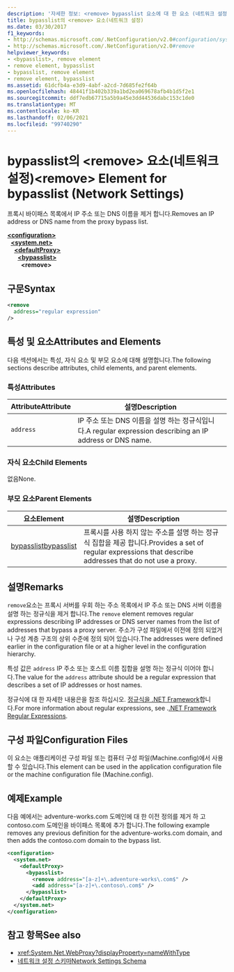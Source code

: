 ```yaml
---
description: '자세한 정보: <remove> bypasslist 요소에 대 한 요소 (네트워크 설정)'
title: bypasslist의 <remove> 요소(네트워크 설정)
ms.date: 03/30/2017
f1_keywords:
- http://schemas.microsoft.com/.NetConfiguration/v2.0#configuration/system.net/defaultProxy/bypasslist/remove
- http://schemas.microsoft.com/.NetConfiguration/v2.0#remove
helpviewer_keywords:
- <bypasslist>, remove element
- remove element, bypasslist
- bypasslist, remove element
- remove element, bypasslist
ms.assetid: 61dcfb4a-e3d9-4abf-a2cd-7d685fe2f64b
ms.openlocfilehash: 48441f1b402b339a1bd2ea069678afb4b1d5f2e1
ms.sourcegitcommit: ddf7edb67715a5b9a45e3dd44536dabc153c1de0
ms.translationtype: MT
ms.contentlocale: ko-KR
ms.lasthandoff: 02/06/2021
ms.locfileid: "99740290"
---
```

# <a name="remove-element-for-bypasslist-network-settings"></a><span data-ttu-id="88d0f-103">bypasslist의 \<remove> 요소(네트워크 설정)</span><span class="sxs-lookup"><span data-stu-id="88d0f-103">\<remove> Element for bypasslist (Network Settings)</span></span>

<span data-ttu-id="88d0f-104">프록시 바이패스 목록에서 IP 주소 또는 DNS 이름을 제거 합니다.</span><span class="sxs-lookup"><span data-stu-id="88d0f-104">Removes an IP address or DNS name from the proxy bypass list.</span></span>

[**\<configuration>**](../configuration-element.md)  
&nbsp;&nbsp;[**\<system.net>**](system-net-element-network-settings.md)  
&nbsp;&nbsp;&nbsp;&nbsp;[**\<defaultProxy>**](defaultproxy-element-network-settings.md)  
&nbsp;&nbsp;&nbsp;&nbsp;&nbsp;&nbsp;[**\<bypasslist>**](bypasslist-element-network-settings.md)  
&nbsp;&nbsp;&nbsp;&nbsp;&nbsp;&nbsp;&nbsp;&nbsp;**\<remove>**  

## <a name="syntax"></a><span data-ttu-id="88d0f-105">구문</span><span class="sxs-lookup"><span data-stu-id="88d0f-105">Syntax</span></span>

```xml
<remove
  address="regular expression"
/>
```

## <a name="attributes-and-elements"></a><span data-ttu-id="88d0f-106">특성 및 요소</span><span class="sxs-lookup"><span data-stu-id="88d0f-106">Attributes and Elements</span></span>

<span data-ttu-id="88d0f-107">다음 섹션에서는 특성, 자식 요소 및 부모 요소에 대해 설명합니다.</span><span class="sxs-lookup"><span data-stu-id="88d0f-107">The following sections describe attributes, child elements, and parent elements.</span></span>

### <a name="attributes"></a><span data-ttu-id="88d0f-108">특성</span><span class="sxs-lookup"><span data-stu-id="88d0f-108">Attributes</span></span>

|<span data-ttu-id="88d0f-109">**Attribute**</span><span class="sxs-lookup"><span data-stu-id="88d0f-109">**Attribute**</span></span>|<span data-ttu-id="88d0f-110">**설명**</span><span class="sxs-lookup"><span data-stu-id="88d0f-110">**Description**</span></span>|
|-------------------|---------------------|
|`address`|<span data-ttu-id="88d0f-111">IP 주소 또는 DNS 이름을 설명 하는 정규식입니다.</span><span class="sxs-lookup"><span data-stu-id="88d0f-111">A regular expression describing an IP address or DNS name.</span></span>|

### <a name="child-elements"></a><span data-ttu-id="88d0f-112">자식 요소</span><span class="sxs-lookup"><span data-stu-id="88d0f-112">Child Elements</span></span>

<span data-ttu-id="88d0f-113">없음</span><span class="sxs-lookup"><span data-stu-id="88d0f-113">None.</span></span>

### <a name="parent-elements"></a><span data-ttu-id="88d0f-114">부모 요소</span><span class="sxs-lookup"><span data-stu-id="88d0f-114">Parent Elements</span></span>

|<span data-ttu-id="88d0f-115">**요소**</span><span class="sxs-lookup"><span data-stu-id="88d0f-115">**Element**</span></span>|<span data-ttu-id="88d0f-116">**설명**</span><span class="sxs-lookup"><span data-stu-id="88d0f-116">**Description**</span></span>|
|-----------------|---------------------|
|[<span data-ttu-id="88d0f-117">bypasslist</span><span class="sxs-lookup"><span data-stu-id="88d0f-117">bypasslist</span></span>](bypasslist-element-network-settings.md)|<span data-ttu-id="88d0f-118">프록시를 사용 하지 않는 주소를 설명 하는 정규식 집합을 제공 합니다.</span><span class="sxs-lookup"><span data-stu-id="88d0f-118">Provides a set of regular expressions that describe addresses that do not use a proxy.</span></span>|

## <a name="remarks"></a><span data-ttu-id="88d0f-119">설명</span><span class="sxs-lookup"><span data-stu-id="88d0f-119">Remarks</span></span>

<span data-ttu-id="88d0f-120">`remove`요소는 프록시 서버를 우회 하는 주소 목록에서 IP 주소 또는 DNS 서버 이름을 설명 하는 정규식을 제거 합니다.</span><span class="sxs-lookup"><span data-stu-id="88d0f-120">The `remove` element removes regular expressions describing IP addresses or DNS server names from the list of addresses that bypass a proxy server.</span></span> <span data-ttu-id="88d0f-121">주소가 구성 파일에서 이전에 정의 되었거나 구성 계층 구조의 상위 수준에 정의 되어 있습니다.</span><span class="sxs-lookup"><span data-stu-id="88d0f-121">The addresses were defined earlier in the configuration file or at a higher level in the configuration hierarchy.</span></span>

<span data-ttu-id="88d0f-122">특성 값은 `address` IP 주소 또는 호스트 이름 집합을 설명 하는 정규식 이어야 합니다.</span><span class="sxs-lookup"><span data-stu-id="88d0f-122">The value for the `address` attribute should be a regular expression that describes a set of IP addresses or host names.</span></span>

<span data-ttu-id="88d0f-123">정규식에 대 한 자세한 내용은을 참조 하십시오. [정규식을 .NET Framework](../../../../standard/base-types/regular-expressions.md)합니다.</span><span class="sxs-lookup"><span data-stu-id="88d0f-123">For more information about regular expressions, see .[.NET Framework Regular Expressions](../../../../standard/base-types/regular-expressions.md).</span></span>

## <a name="configuration-files"></a><span data-ttu-id="88d0f-124">구성 파일</span><span class="sxs-lookup"><span data-stu-id="88d0f-124">Configuration Files</span></span>

<span data-ttu-id="88d0f-125">이 요소는 애플리케이션 구성 파일 또는 컴퓨터 구성 파일(Machine.config)에서 사용할 수 있습니다.</span><span class="sxs-lookup"><span data-stu-id="88d0f-125">This element can be used in the application configuration file or the machine configuration file (Machine.config).</span></span>

## <a name="example"></a><span data-ttu-id="88d0f-126">예제</span><span class="sxs-lookup"><span data-stu-id="88d0f-126">Example</span></span>

<span data-ttu-id="88d0f-127">다음 예에서는 adventure-works.com 도메인에 대 한 이전 정의를 제거 하 고 contoso.com 도메인을 바이패스 목록에 추가 합니다.</span><span class="sxs-lookup"><span data-stu-id="88d0f-127">The following example removes any previous definition for the adventure-works.com domain, and then adds the contoso.com domain to the bypass list.</span></span>

```xml
<configuration>
  <system.net>
    <defaultProxy>
      <bypasslist>
        <remove address="[a-z]+\.adventure-works\.com$" />
        <add address="[a-z]+\.contoso\.com$" />
      </bypasslist>
    </defaultProxy>
  </system.net>
</configuration>
```

## <a name="see-also"></a><span data-ttu-id="88d0f-128">참고 항목</span><span class="sxs-lookup"><span data-stu-id="88d0f-128">See also</span></span>

- <xref:System.Net.WebProxy?displayProperty=nameWithType>
- [<span data-ttu-id="88d0f-129">네트워크 설정 스키마</span><span class="sxs-lookup"><span data-stu-id="88d0f-129">Network Settings Schema</span></span>](index.md)

